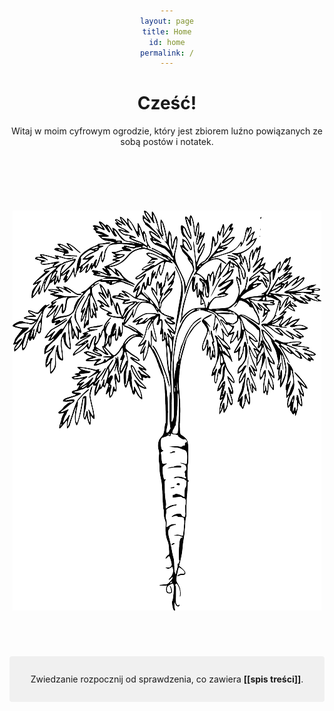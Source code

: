 ```yaml
---
layout: page
title: Home
id: home
permalink: /
---
```


# Cześć!

<p>Witaj w moim cyfrowym ogrodzie, który jest zbiorem luźno powiązanych ze sobą postów i notatek.</p>

<img src="../assets/carrot2.png" alt="Marchew" style="margin: 4.5rem auto 2.5rem;" />

<p style="padding: 2em 1em; background: #f0f0f0; border-radius: 4px;">
  Zwiedzanie rozpocznij od sprawdzenia, co zawiera <span style="font-weight: bold">[[spis treści]]</span>.
</p>

<style>
  body {
    text-align: center;
  }
  /* .wrapper {
    max-width: 46em;
  } */
  img {
    padding: 1rem 0;
  }
</style>
